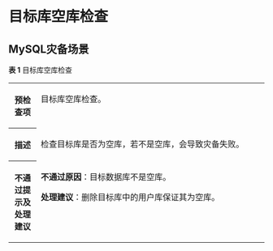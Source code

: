 # 目标库空库检查<a name="drs_16_0109"></a>

## MySQL灾备场景<a name="section45094357562"></a>

**表 1**  目标库空库检查

<a name="table18108192214474"></a>
<table><tbody><tr id="row19108192294711"><th class="firstcol" valign="top" width="10.99%" id="mcps1.2.3.1.1"><p id="p191087222477"><a name="p191087222477"></a><a name="p191087222477"></a><strong id="b13108162214473"><a name="b13108162214473"></a><a name="b13108162214473"></a>预检查项</strong></p>
</th>
<td class="cellrowborder" valign="top" width="89.01%" headers="mcps1.2.3.1.1 "><p id="p01081022104711"><a name="p01081022104711"></a><a name="p01081022104711"></a>目标库空库检查。</p>
</td>
</tr>
<tr id="row3108132254714"><th class="firstcol" valign="top" width="10.99%" id="mcps1.2.3.2.1"><p id="p1710810224473"><a name="p1710810224473"></a><a name="p1710810224473"></a><strong id="b510892211472"><a name="b510892211472"></a><a name="b510892211472"></a>描述</strong></p>
</th>
<td class="cellrowborder" valign="top" width="89.01%" headers="mcps1.2.3.2.1 "><p id="p15372705185323"><a name="p15372705185323"></a><a name="p15372705185323"></a>检查目标库是否为空库，若不是空库，会导致灾备失败。</p>
</td>
</tr>
<tr id="row3614163755419"><th class="firstcol" valign="top" width="10.99%" id="mcps1.2.3.3.1"><p id="p16161937195416"><a name="p16161937195416"></a><a name="p16161937195416"></a><strong id="b111246227470"><a name="b111246227470"></a><a name="b111246227470"></a>不通过提示及<strong id="b15891153114115"><a name="b15891153114115"></a><a name="b15891153114115"></a>处理建议</strong></strong></p>
</th>
<td class="cellrowborder" valign="top" width="89.01%" headers="mcps1.2.3.3.1 "><p id="p18221185665415"><a name="p18221185665415"></a><a name="p18221185665415"></a><strong id="b422110568545"><a name="b422110568545"></a><a name="b422110568545"></a>不通过原因</strong>：目标数据库不是空库。</p>
<p id="p112211156105414"><a name="p112211156105414"></a><a name="p112211156105414"></a><strong id="b222120567548"><a name="b222120567548"></a><a name="b222120567548"></a>处理建议</strong>：删除目标库中的用户库保证其为空库。</p>
</td>
</tr>
</tbody>
</table>

